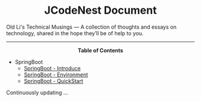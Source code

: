 <center><h1>JCodeNest Document</h1></center>

Old Li's Technical Musings — A collection of thoughts and essays on technology, shared in the hope they’ll be of help to you.

---

<center><strong>Table of Contents</strong></center>

- SpringBoot
    - [SpringBoot - Introduce](SpringBoot/01-SpringBoot-Introduce.md)
    - [SpringBoot - Environment](SpringBoot/02-SpringBoot-Environment.md)
    - [SpringBoot - QuickStart](SpringBoot/03-SpringBoot-QuickStart.md)

Continuously updating ...